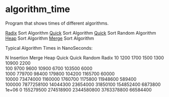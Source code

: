# algorithm_time

Program that shows times of different algorithms.

[Radix](https://www.programiz.com/dsa/radix-sort) Sort Algorithm
[Quick](https://www.programiz.com/dsa/quick-sort) Sort Algorithm
[Quick](https://www.geeksforgeeks.org/quicksort-using-random-pivoting/) Sort Random Algorithm
[Heap](https://www.programiz.com/dsa/heap-sort) Sort Algorithm
[Merge](https://www.programiz.com/dsa/merge-sort) Sort Algorithm



Typical Algorithm Times in NanoSeconds:

N		Insertion	Merge		Heap		Quick		Quick Random	Radix 
10        	1200      	1700      	1500      	1300      	10900     	2200      	
100       	9700      	9600      	10900     	6700      	103500    	6000      	
1000      	779700    	98400     	179800    	104200    	1165700   	60000     	
10000     	73474000  	1160000   	1760700   	1175800   	11948600  	589400    	
100000    	7877258100	14044300  	23654000  	31850100  	154852400 	6873800   	
1e+06     	0         	155279500 	274518900 	2344580800	3763378800	66584400  	
